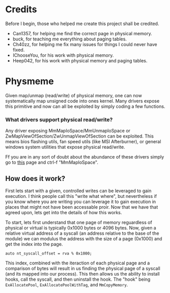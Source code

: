 # Credits

Before I begin, those who helped me create this project shall be credited.

- Can1357, for helping me find the correct page in physical memory.
- buck, for teaching me everything about paging tables.
- Ch40zz, for helping me fix many issues for things I could never have fixed.
- IChooseYou, for his work with physical memory.
- Heep042, for his work with physical memory and paging tables.

# Physmeme

Given map/unmap (read/write) of physical memory, one can now systematically map unsigned code into ones kernel.
Many drivers expose this primitive and now can all be exploited by simply coding a few functions.

### What drivers support physical read/write?

Any driver exposing MmMapIoSpace/MmUnmapIoSpace or ZwMapViewOfSection/ZwUnmapViewOfSection can be exploited. This means bios flashing utils, fan speed utils
(like MSI Afterburner), or general windows system utilities that expose physical read/write. 

Ff you are in any sort of doubt about the abundance of these drivers simply go to 
<a href="https://www.unknowncheats.me/forum/anti-cheat-bypass/334557-vulnerable-driver-megathread.html">this</a> page and ctrl-f "MmMapIoSpace".

## How does it work?

First lets start with a given, controlled writes can be leveraged to gain execution. I think people call this "write what where", but nevertheless if you
know where you are writing you can leverage it to gain execution in places that might not have been accessable proir. Now that we have that agreed upon, lets get into the details of how this works.

To start, lets first understand that one page of memory reguardless of physical or virtual is typically 0x1000 bytes or 4096 bytes. Now, given a relative virtual address of a syscall
(an address relative to the base of the module) we can modulus the address with the size of a page (0x1000) and get the index into the page. 

```
auto nt_syscall_offset = rva % 0x1000;
```

This index, combined with the iteraction of each physical page and a comparison of bytes will result in us finding the physical page of a syscall (and its mapped into our process).
This then allows us the ability to install hooks, call the syscall, and then uninstall the hook. The "hook" being `ExAllocatePool`, `ExAllocatePoolWithTag`, and `MmCopyMemory`.
